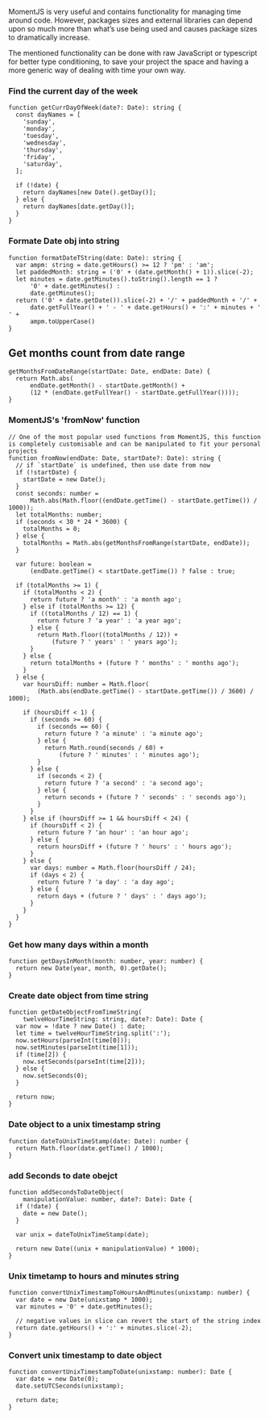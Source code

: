 MomentJS is very useful and contains functionality for managing time around code. However, packages sizes and external libraries can depend upon so much more than what’s use being used and causes package sizes to dramatically increase.

The mentioned functionality can be done with raw JavaScript or typescript for better type conditioning, to save your project the space and having a more generic way of dealing with time your own way.


### Find the current day of the week

```
function getCurrDayOfWeek(date?: Date): string {
  const dayNames = [
    'sunday',
    'monday',
    'tuesday',
    'wednesday',
    'thursday',
    'friday',
    'saturday',
  ];

  if (!date) {
    return dayNames[new Date().getDay()];
  } else {
    return dayNames[date.getDay()];
  }
}
```

### Formate Date obj into string  

```
function formatDateTString(date: Date): string {
  var ampm: string = date.getHours() >= 12 ? 'pm' : 'am';
  let paddedMonth: string = ('0' + (date.getMonth() + 1)).slice(-2);
  let minutes = date.getMinutes().toString().length == 1 ?
      '0' + date.getMinutes() :
      date.getMinutes();
  return ('0' + date.getDate()).slice(-2) + '/' + paddedMonth + '/' +
      date.getFullYear() + ' - ' + date.getHours() + ':' + minutes + ' ' +
      ampm.toUpperCase()
}
```

## Get months count from date range 

```
getMonthsFromDateRange(startDate: Date, endDate: Date) {
  return Math.abs(
      endDate.getMonth() - startDate.getMonth() +
      (12 * (endDate.getFullYear() - startDate.getFullYear())));
}
```

### MomentJS's 'fromNow' function

```
// One of the most popular used functions from MomentJS, this function is completely customisable and can be manipulated to fit your personal projects
function fromNow(endDate: Date, startDate?: Date): string {
  // if `startDate` is undefined, then use date from now  
  if (!startDate) {
    startDate = new Date();
  }
  const seconds: number =
      Math.abs(Math.floor((endDate.getTime() - startDate.getTime()) / 1000));
  let totalMonths: number;
  if (seconds < 30 * 24 * 3600) {
    totalMonths = 0;
  } else {
    totalMonths = Math.abs(getMonthsFromRange(startDate, endDate));
  }

  var future: boolean =
      (endDate.getTime() < startDate.getTime()) ? false : true;

  if (totalMonths >= 1) {
    if (totalMonths < 2) {
      return future ? 'a month' : 'a month ago';
    } else if (totalMonths >= 12) {
      if ((totalMonths / 12) == 1) {
        return future ? 'a year' : 'a year ago';
      } else {
        return Math.floor((totalMonths / 12)) +
            (future ? ' years' : ' years ago');
      }
    } else {
      return totalMonths + (future ? ' months' : ' months ago');
    }
  } else {
    var hoursDiff: number = Math.floor(
        (Math.abs(endDate.getTime() - startDate.getTime()) / 3600) / 1000);

    if (hoursDiff < 1) {
      if (seconds >= 60) {
        if (seconds == 60) {
          return future ? 'a minute' : 'a minute ago';
        } else {
          return Math.round(seconds / 60) +
              (future ? ' minutes' : ' minutes ago');
        }
      } else {
        if (seconds < 2) {
          return future ? 'a second' : 'a second ago';
        } else {
          return seconds + (future ? ' seconds' : ' seconds ago');
        }
      }
    } else if (hoursDiff >= 1 && hoursDiff < 24) {
      if (hoursDiff < 2) {
        return future ? 'an hour' : 'an hour ago';
      } else {
        return hoursDiff + (future ? ' hours' : ' hours ago');
      }
    } else {
      var days: number = Math.floor(hoursDiff / 24);
      if (days < 2) {
        return future ? 'a day' : 'a day ago';
      } else {
        return days + (future ? ' days' : ' days ago');
      }
    }
  }
}
```

### Get how many days within a month 

```
function getDaysInMonth(month: number, year: number) {
  return new Date(year, month, 0).getDate();
}
```

### Create date object from time string 

```
function getDateObjectFromTimeString(
    twelveHourTimeString: string, date?: Date): Date {
  var now = !date ? new Date() : date;
  let time = twelveHourTimeString.split(':');
  now.setHours(parseInt(time[0]));
  now.setMinutes(parseInt(time[1]));
  if (time[2]) {
    now.setSeconds(parseInt(time[2]));
  } else {
    now.setSeconds(0);
  }

  return now;
}
```

###  Date object to a unix timestamp string

```
function dateToUnixTimeStamp(date: Date): number {
  return Math.floor(date.getTime() / 1000);
}
```

### add Seconds to date obejct

```
function addSecondsToDateObject(
    manipulationValue: number, date?: Date): Date {
  if (!date) {
    date = new Date();
  }

  var unix = dateToUnixTimeStamp(date);

  return new Date((unix + manipulationValue) * 1000);
}
```

### Unix timetamp to hours and minutes string 

```
function convertUnixTimestampToHoursAndMinutes(unixstamp: number) {
  var date = new Date(unixstamp * 1000);
  var minutes = '0' + date.getMinutes();

  // negative values in slice can revert the start of the string index
  return date.getHours() + ':' + minutes.slice(-2);
}
```

### Convert unix timestamp to date object

```
function convertUnixTimestampToDate(unixstamp: number): Date {
  var date = new Date(0);
  date.setUTCSeconds(unixstamp);

  return date;
}
```
